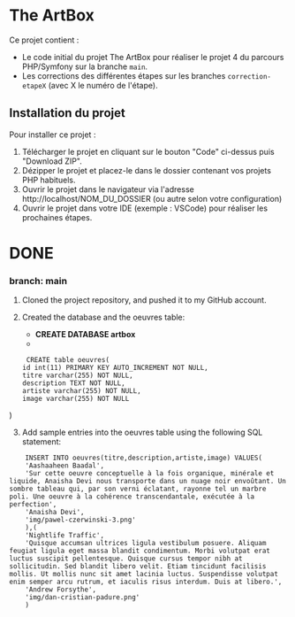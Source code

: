 # The ArtBox

Ce projet contient : 
* Le code initial du projet The ArtBox pour réaliser le projet 4 du parcours PHP/Symfony sur la branche `main`.
* Les corrections des différentes étapes sur les branches `correction-etapeX` (avec X le numéro de l'étape).

## Installation du projet

Pour installer ce projet : 
1. Télécharger le projet en cliquant sur le bouton "Code" ci-dessus puis "Download ZIP".
2. Dézipper le projet et placez-le dans le dossier contenant vos projets PHP habituels.
3. Ouvrir le projet dans le navigateur via l'adresse http://localhost/NOM_DU_DOSSIER (ou autre selon votre configuration)
4. Ouvrir le projet dans votre IDE (exemple : VSCode) pour réaliser les prochaines étapes.



# DONE 

### branch: main  
1. Cloned the project repository, and pushed it to my GitHub account.
2. Created the database and the oeuvres table: 

    - **CREATE DATABASE artbox**
    - 
    ```
     CREATE table oeuvres(
	id int(11) PRIMARY KEY AUTO_INCREMENT NOT NULL,
    titre varchar(255) NOT NULL,
	description TEXT NOT NULL,
	artiste varchar(255) NOT NULL,
	image varchar(255) NOT NULL 
)



3. Add sample entries into the oeuvres table using the following SQL statement:

```
    INSERT INTO oeuvres(titre,description,artiste,image) VALUES(
    'Aashaaheen Baadal',
    'Sur cette oeuvre conceptuelle à la fois organique, minérale et liquide, Anaisha Devi nous transporte dans un nuage noir envoûtant. Un sombre tableau qui, par son verni éclatant, rayonne tel un marbre poli. Une oeuvre à la cohérence transcendantale, exécutée à la perfection',
    'Anaisha Devi',
    'img/pawel-czerwinski-3.png'
    ),(
    'Nightlife Traffic',
    'Quisque accumsan ultrices ligula vestibulum posuere. Aliquam feugiat ligula eget massa blandit condimentum. Morbi volutpat erat luctus suscipit pellentesque. Quisque cursus tempor nibh at sollicitudin. Sed blandit libero velit. Etiam tincidunt facilisis mollis. Ut mollis nunc sit amet lacinia luctus. Suspendisse volutpat enim semper arcu rutrum, et iaculis risus interdum. Duis at libero.',
    'Andrew Forsythe',
    'img/dan-cristian-padure.png'
    )

